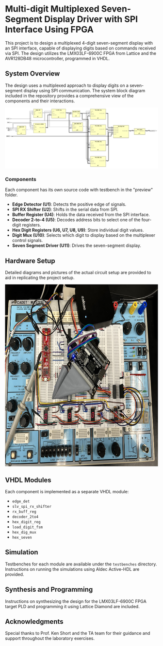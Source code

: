 # Multi-digit Multiplexed Seven-Segment Display Driver with SPI Interface Using FPGA

This project is to design a multiplexed 4-digit seven-segment display with an SPI interface, capable of displaying digits based on commands received via SPI. The design utilizes the LMX03LF-6900C FPGA from Lattice and the AVR128DB48 microcontroller, programmed in VHDL.

## System Overview

The design uses a multiplexed approach to display digits on a seven-segment display using SPI communication. The system block diagram included in the repository provides a comprehensive view of the components and their interactions.

<p align="center">
  <img src="preview/diagram.jpeg">
</p>

### Components
Each component has its own source code with testbench in the "preview" folder.

- **Edge Detector (U1)**: Detects the positive edge of signals.
- **SPI RX Shifter (U2)**: Shifts in the serial data from SPI.
- **Buffer Register (U4)**: Holds the data received from the SPI interface.
- **Decoder 2-to-4 (U5)**: Decodes address bits to select one of the four-digit registers.
- **Hex Digit Registers (U6, U7, U8, U9)**: Store individual digit values.
- **Digit Mux (U10)**: Selects which digit to display based on the multiplexer control signals.
- **Seven Segment Driver (U11)**: Drives the seven-segment display.

## Hardware Setup

Detailed diagrams and pictures of the actual circuit setup are provided to aid in replicating the project setup.

<p align="center">
  <img src="preview/IMG_7140.jpeg" width="800px" height="600px">
</p>

## VHDL Modules

Each component is implemented as a separate VHDL module:

- `edge_det`
- `slv_spi_rx_shifter`
- `rx_buff_reg`
- `decoder_2to4`
- `hex_digit_reg`
- `load_digit_fsm`
- `hex_dig_mux`
- `hex_seven`

## Simulation

Testbenches for each module are available under the `testbenches` directory. Instructions on running the simulations using Aldec Active-HDL are provided.

## Synthesis and Programming

Instructions on synthesizing the design for the LMX03LF-6900C FPGA target PLD and programming it using Lattice Diamond are included.

## Acknowledgments

Special thanks to Prof. Ken Short and the TA team for their guidance and support throughout the laboratory exercises.
